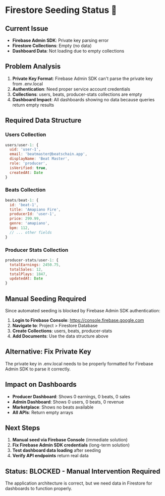 # Firestore Seeding Status 🌱

## Current Issue
- **Firebase Admin SDK**: Private key parsing error
- **Firestore Collections**: Empty (no data)
- **Dashboard Data**: Not loading due to empty collections

## Problem Analysis
1. **Private Key Format**: Firebase Admin SDK can't parse the private key from .env.local
2. **Authentication**: Need proper service account credentials
3. **Collections**: users, beats, producer-stats collections are empty
4. **Dashboard Impact**: All dashboards showing no data because queries return empty results

## Required Data Structure

### Users Collection
```javascript
users/user-1: {
  uid: 'user-1',
  email: 'beatmaster@beatschain.app',
  displayName: 'Beat Master',
  role: 'producer',
  isVerified: true,
  createdAt: Date
}
```

### Beats Collection
```javascript
beats/beat-1: {
  id: 'beat-1',
  title: 'Amapiano Fire',
  producerId: 'user-1',
  price: 299.99,
  genre: 'amapiano',
  bpm: 112,
  // ... other fields
}
```

### Producer Stats Collection
```javascript
producer-stats/user-1: {
  totalEarnings: 2450.75,
  totalSales: 12,
  totalPlays: 1847,
  updatedAt: Date
}
```

## Manual Seeding Required
Since automated seeding is blocked by Firebase Admin SDK authentication:

1. **Login to Firebase Console**: https://console.firebase.google.com
2. **Navigate to**: Project > Firestore Database
3. **Create Collections**: users, beats, producer-stats
4. **Add Documents**: Use the data structure above

## Alternative: Fix Private Key
The private key in .env.local needs to be properly formatted for Firebase Admin SDK to parse it correctly.

## Impact on Dashboards
- **Producer Dashboard**: Shows 0 earnings, 0 beats, 0 sales
- **Admin Dashboard**: Shows 0 users, 0 beats, 0 revenue
- **Marketplace**: Shows no beats available
- **All APIs**: Return empty arrays

## Next Steps
1. **Manual seed via Firebase Console** (immediate solution)
2. **Fix Firebase Admin SDK credentials** (long-term solution)
3. **Test dashboard data loading** after seeding
4. **Verify API endpoints** return real data

## Status: BLOCKED - Manual Intervention Required
The application architecture is correct, but we need data in Firestore for dashboards to function properly.